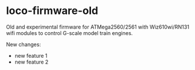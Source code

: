 loco-firmware-old
=================

Old and experimental firmware for ATMega2560/2561 with Wiz610wi/RN131 wifi modules to control G-scale model train engines.

New changes:
* new feature 1
* new feature 2

